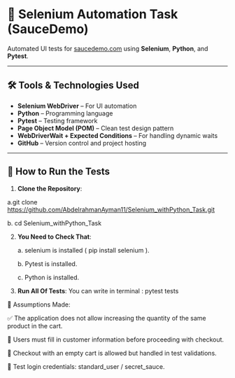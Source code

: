 # 🧪 Selenium Automation Task (SauceDemo)

Automated UI tests for [saucedemo.com](https://www.saucedemo.com) using **Selenium**, **Python**, and **Pytest**.

---

## 🛠 Tools & Technologies Used

- **Selenium WebDriver** – For UI automation
- **Python** – Programming language
- **Pytest** – Testing framework
- **Page Object Model (POM)** – Clean test design pattern
- **WebDriverWait + Expected Conditions** – For handling dynamic waits
- **GitHub** – Version control and project hosting

---

## 🚀 How to Run the Tests

1. **Clone the Repository**:

  a.git clone https://github.com/AbdelrahmanAyman11/Selenium_withPython_Task.git
  
  b. cd Selenium_withPython_Task

2. **You Need to Check That**:

    a. selenium is installed ( pip install selenium ).
   
   b. Pytest is installed.
   
   c. Python is installed.

4. **Run All Of Tests**:
    You can write in terminal : pytest tests

📌 Assumptions Made:

✅ The application does not allow increasing the quantity of the same product in the cart.

🧍 Users must fill in customer information before proceeding with checkout.

🛒 Checkout with an empty cart is allowed but handled in test validations.

🔐 Test login credentials: standard_user / secret_sauce.
   
